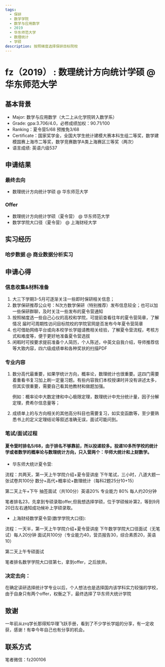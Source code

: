 ```yaml
---
tags:
  - 保研
  - 数学学院
  - 数学与应用数学
  - 2019
  - 华东师范大学
  - 数理统计
  - 学硕
description: 按照梯度选择保研目标院校
---
```


# fz（2019） : 数理统计方向统计学硕 @ 华东师范大学

## 基本背景

- Major: 数学与应用数学（大二上从化学院转入数学系）
- Grade: gpa:3.706/4.0，必修成绩加权：90.71/100 
- Ranking：夏令营5/68 预推免3/68
- Certificate：国家奖学金，全国大学生统计建模大赛本科生组二等奖，数学建模国赛上海市二等奖，数学竞赛数学A类上海赛区三等奖（两次）
- 语言成绩: 英语六级537

## 申请结果

### 最终去向

-  数理统计方向统计学硕 @ 华东师范大学

### Offer

- 数理统计方向统计学硕（夏令营） @ 华东师范大学
- 数学学院大口径（夏令营） @ 上海财经大学

## 实习经历

### 哈步数据 @ 商业数据分析实习

## 申请心得

### 信息收集&材料准备

1. 大三下学期3-5月可逐渐关注一些即时保研相关信息；
2. 数学保研推荐公众号：N次方数学保研（特别推荐）发布信息较全；也可以加一些保研群聊，及时关注一些发布的夏令营通知
3. 按照梯度选一些自己心仪的高校和学院，可提前查看往年的夏令营简章，了解情况 届时可周期性访问目标院校的学院官网是否发布今年夏令营简章
4. 也可借助网络平台或向本校学长学姐请教相关经验，了解夏令营流程，考核方式和难度等，便于更好地准备夏令营选拔
5. 闲暇时可按要求提前准备个人简历，个人陈述，中英文自我介绍，导师推荐信等大致内容，四六级成绩单和各种奖状的扫描PDF

### 专业内容

1. 数分高代最重要，如果学统计方向，概率论，数理统计也很重要。这四门需要着重看书复习加上刷一定量习题。有些内容我们本校授课时并没有讲述太多，但其实很重要，需要自己看其他教材和做题加强。
   
   例如：概率论中大数定律和中心极限定理，数理统计中充分统计量，因子分解定理，费希尔信息量等；
   
2. 成绩单上的与方向相关的其他高分科目也需要复习，如实变函数等，至少要熟悉书上的定义定理结论等叙述准确无误，面试可能问到。

### 笔试/面试过程

#### 夏令营时排名5/68，由于排名不够靠前，所以投递较多。投递10多所学校的统计学或者数学的概率论与数理统计方向，只入营两个：华师大统计和上财数学。

- 华东师大统计夏令营:

流程：共两天，第一天上午学院介绍+夏令营讲座 下午笔试，三小时，八道大题一张试卷共100分 数分+高代+概率论+数理统计（每科2题25分10+15） 

第二天上午+下午 抽签面试（共100分）英语20% 专业能力 80%  每人约20分钟 

笔者排名23，先拿到专硕录取offer,但我想选择学硕，位于学硕候补第2，等到9月20日左右通知成功候补上学硕录取。

- 上海财经数学夏令营(数学学院大口径):

流程：一天半，第一天上午学院介绍+夏令营讲座 下午数学学院大口径面试（无笔试）每人20分钟 面试共100分（专业能力40，营员报告30，综合素质20，英语10）

第二天上午专硕面试

笔者排名数学学院大口径第七，拿到offer，之后放弃。

### 决定去向：

在确定读研选择统计学专业以后，个人想法也是选择国内该学科实力较强的学校，由于自身只有两个offer，权衡之下，最终选择了华东师大统计学院

## 致谢

一年前从zrq学长那得知华理飞跃手册，看到了不少学长学姐的分享，有一定收获，感谢！有幸今年自己也有分享的机会。

## 联系方式 

笔者微信：fz200106
<!-- optional -->
